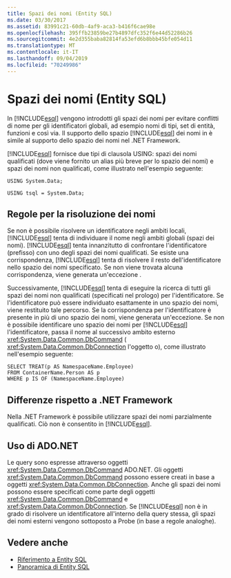 ```yaml
---
title: Spazi dei nomi (Entity SQL)
ms.date: 03/30/2017
ms.assetid: 83991c21-60db-4af9-aca3-b416f6cae98e
ms.openlocfilehash: 395ffb23859be27b4897dfc352f6e44d52286b26
ms.sourcegitcommit: 4e2d355baba82814fa53efd6b8bbb45bfe054d11
ms.translationtype: MT
ms.contentlocale: it-IT
ms.lasthandoff: 09/04/2019
ms.locfileid: "70249986"
---
```

# <a name="namespaces-entity-sql"></a>Spazi dei nomi (Entity SQL)
In [!INCLUDE[esql](../../../../../../includes/esql-md.md)] vengono introdotti gli spazi dei nomi per evitare conflitti di nome per gli identificatori globali, ad esempio nomi di tipi, set di entità, funzioni e così via. Il supporto dello spazio [!INCLUDE[esql](../../../../../../includes/esql-md.md)] dei nomi in è simile al supporto dello spazio dei nomi nel .NET Framework.  
  
 [!INCLUDE[esql](../../../../../../includes/esql-md.md)] fornisce due tipi di clausola USING: spazi dei nomi qualificati (dove viene fornito un alias più breve per lo spazio dei nomi) e spazi dei nomi non qualificati, come illustrato nell'esempio seguente:  
  
 `USING System.Data;`  
  
 `USING tsql = System.Data;`  
  
## <a name="name-resolution-rules"></a>Regole per la risoluzione dei nomi  
 Se non è possibile risolvere un identificatore negli ambiti locali, [!INCLUDE[esql](../../../../../../includes/esql-md.md)] tenta di individuare il nome negli ambiti globali (spazi dei nomi). [!INCLUDE[esql](../../../../../../includes/esql-md.md)] tenta innanzitutto di confrontare l'identificatore (prefisso) con uno degli spazi dei nomi qualificati. Se esiste una corrispondenza, [!INCLUDE[esql](../../../../../../includes/esql-md.md)] tenta di risolvere il resto dell'identificatore nello spazio dei nomi specificato. Se non viene trovata alcuna corrispondenza, viene generata un'eccezione .  
  
 Successivamente, [!INCLUDE[esql](../../../../../../includes/esql-md.md)] tenta di eseguire la ricerca di tutti gli spazi dei nomi non qualificati (specificati nel prologo) per l'identificatore. Se l'identificatore può essere individuato esattamente in uno spazio dei nomi, viene restituito tale percorso. Se la corrispondenza per l'identificatore è presente in più di uno spazio dei nomi, viene generata un'eccezione. Se non è possibile identificare uno spazio dei nomi per [!INCLUDE[esql](../../../../../../includes/esql-md.md)] l'identificatore, passa il nome al successivo ambito esterno <xref:System.Data.Common.DbCommand> ( <xref:System.Data.Common.DbConnection> l'oggetto o), come illustrato nell'esempio seguente:  
  
```  
SELECT TREAT(p AS NamespaceName.Employee)  
FROM ContainerName.Person AS p  
WHERE p IS OF (NamespaceName.Employee)  
```  
  
## <a name="differences-from-the-net-framework"></a>Differenze rispetto a .NET Framework  
 Nella .NET Framework è possibile utilizzare spazi dei nomi parzialmente qualificati. Ciò non è consentito in [!INCLUDE[esql](../../../../../../includes/esql-md.md)].  
  
## <a name="adonet-usage"></a>Uso di ADO.NET  
 Le query sono espresse attraverso oggetti <xref:System.Data.Common.DbCommand> ADO.NET. Gli oggetti <xref:System.Data.Common.DbCommand> possono essere creati in base a oggetti <xref:System.Data.Common.DbConnection>. Anche gli spazi dei nomi possono essere specificati come parte degli oggetti <xref:System.Data.Common.DbCommand> e <xref:System.Data.Common.DbConnection>. Se [!INCLUDE[esql](../../../../../../includes/esql-md.md)] non è in grado di risolvere un identificatore all'interno della query stessa, gli spazi dei nomi esterni vengono sottoposto a Probe (in base a regole analoghe).  
  
## <a name="see-also"></a>Vedere anche

- [Riferimento a Entity SQL](entity-sql-reference.md)
- [Panoramica di Entity SQL](entity-sql-overview.md)
